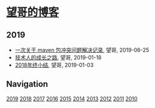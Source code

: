 # [望哥的博客](http://blog.sisopipo.com)

## 2019
* [一次关于 maven 包冲突问题解决记录](/2019/2019-06-25-maven-jar-conflict-record), 望哥, 2019-06-25
* [技术人的成长之路](/2019/2019-01-18-growth-road-for-technologist), 望哥, 2019-01-18
* [2018年终小结](/2019/2019-01-03-retrospect2018), 望哥, 2019-01-03

## Navigation
[2019](/2019/)
[2018](/2018/)
[2017](/2017/)
[2016](/2016/)
[2015](/2015/)
[2014](/2014/)
[2013](/2013/)
[2012](/2012/)
[2011](/2011/)
[2010](/2010/)

